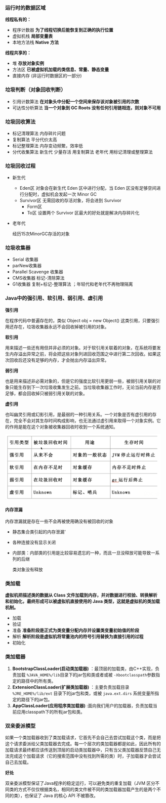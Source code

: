 ### 运行时的数据区域

**线程私有的：**

- 程序计数器 **为了线程切换后能恢复到正确的执行位置**
- 虚拟机栈 **局部变量表**
- 本地方法栈  **Native 方法**

**线程共享的：**

- 堆 **存放对象实例**
- 方法区 **已被虚拟机加载的类信息、常量、静态变量**
- 直接内存 (非运行时数据区的一部分)



### 垃圾判断（对象回收判断）

- 引用计数算法 **在对象头中分配一个空间来保存该对象被引用的次数**
- 可达性分析算法 **当一个对象到 GC Roots 没有任何引用链相连，则对象不可用**



### 垃圾回收算法

- 标记清理算法 内存碎片问题
- 复制算法   平分代价太高
- 标记整理算法  内存变动频繁，效率低
- 分代收集算法  新生代  少量存活 用复制算法 老年代 用标记清理或整理算法



### 垃圾回收过程

- 新生代

  - Eden区 对象会在新生代 Eden 区中进行分配，当 Eden 区没有足够空间进行分配时，虚拟机会发起一次 Minor GC
  - Survivor区 无需回收的存活对象，将会进到 Survivor 
    - Form区
    - To区  设置两个 Survivor 区最大的好处就是解决内存碎片化

- 老年代

  经历15次MinorGC存活的对象

  

### 垃圾收集器

- Serial 收集器
- parNew收集器
- Parallel Scavenge 收集器
- CMS收集器 标记-清除算法
- G1收集器 复制+标记-整理算法 ；年轻代和老年代不再物理隔离



### Java中的强引用、软引用、弱引用、虚引用

**强引用** 

在程序代码中普遍存在的，类似 Object obj = new Object() 这类引用，只要强引用还存在，垃圾收集器永远不会回收掉被引用的对象。 

**软引用** 

用来描述一些还有用但并非必须的对象。对于软引用关联着的对象，在系统将要发生内存溢出异常之前，将会把这些对象列进回收范围之中进行第二次回收。如果这次回收后还没有足够的内存，才会抛出内存溢出异常。 

 **弱引用** 

也是用来描述非必需对象的，但是它的强度比软引用更弱一些，被弱引用关联的对象只能生存到下一次垃圾收集发生之前。当垃圾收集器工作时，无论当前内存是否足够，都会回收掉只被弱引用关联的对象。 

**虚引用** 

也叫幽灵引用或幻影引用，是最弱的一种引用关系。一个对象是否有虚引用的存在，完全不会对其生存时间构成影响，也无法通过虚引用来取得一个对象实例。它的作用是能在这个对象被收集器回收时收到一个系统通知。 

![1568523388814](../img/1568523388814-1569558098984.png)



#### 内存泄漏

内存泄漏就是存在一些不会再被使用确没有被回收的对象

- 静态集合类引起的内存泄漏‘

- 各种连接没有显示关闭

- 内部类：内部类的引用是比较容易遗忘的一种，而且一旦没释放可能导致一系列的后继 

  类对象没有释放 

### 类加载

**虚拟机把描述类的数据从 Class 文件加载到内存，并对数据进行校验、转换解析和初始化，最终形成可以被虚拟机直接使用的 Java 类型，这就是虚拟机的类加载机制。** 

- 加载
- 验证
- 准备 **准备阶段是正式为类变量分配内存并设置类变量初始值的阶段**
- 解析 **解析阶段是虚拟机将常量池内的符号引用替换为直接引用的过程**
- 初始化



### 类加载器

1. **BootstrapClassLoader(启动类加载器)** ：最顶层的加载类，由C++实现，负责加载 `%JAVA_HOME%/lib`目录下的jar包和类或者或被 `-Xbootclasspath`参数指定的路径中的所有类。
2. **ExtensionClassLoader(扩展类加载器)** ：主要负责加载目录 `%JRE_HOME%/lib/ext` 目录下的jar包和类，或被 `java.ext.dirs` 系统变量所指定的路径下的jar包。
3. **AppClassLoader(应用程序类加载器)** :面向我们用户的加载器，负责加载当前应用classpath下的所有jar包和类。

### 双亲委派模型

如果一个类加载器收到了类加载请求，它首先不会自己去尝试加载这个类，而是把这个请求委派给父类加载器去完成。每一个层次的类加载器都是如此，因此所有的加载请求最终都应该传送到顶层的启动类加载器中，只有当父类加载器反馈自己无法完成这个加载请求（它的搜索范围中没有找到所需的类）时，子加载器才会尝试自己去加载。 

**好处**

双亲委派模型保证了Java程序的稳定运行，可以避免类的重复加载（JVM 区分不同类的方式不仅仅根据类名，相同的类文件被不同的类加载器加载产生的是两个不同的类），也保证了 Java 的核心 API 不被篡改。

